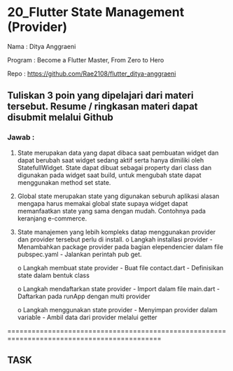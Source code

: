 # 20_Flutter State Management (Provider)

Nama : Ditya Anggraeni

Program : Become a Flutter Master, From Zero to Hero

Repo : https://github.com/Rae2108/flutter_ditya-anggraeni

## Tuliskan 3 poin yang dipelajari dari materi tersebut. Resume / ringkasan materi dapat disubmit melalui Github

### Jawab : 

1. State merupakan data yang dapat dibaca saat pembuatan widget dan dapat berubah saat widget sedang aktif serta hanya dimiliki oleh StatefullWidget. State dapat dibuat sebagai property dari class dan digunakan pada widget saat build, untuk mengubah state dapat menggunakan method set state.

2. Global state merupakan state yang digunakan seburuh aplikasi alasan mengapa harus memakai global state supaya widget dapat memanfaatkan state yang sama dengan mudah. Contohnya pada keranjang e-commerce.

3. State manajemen yang lebih kompleks datap menggunakan provider dan provider tersebut perlu di install.
    o Langkah installasi provider
        - Menambahkan package provider pada bagian elependencier dalam file pubspec.yaml
        - Jalankan perintah pub get.

    o Langkah membuat state provider
        - Buat file contact.dart
        - Definisikan state dalam bentuk class
    
    o Langkah mendaftarkan state provider
        - Import dalam file main.dart
        - Daftarkan pada runApp dengan multi provider

    o Langkah menggunakan state provider
        - Menyimpan provider dalam variable
        - Ambil data dari provider melalui getter

============================================================================================

## TASK